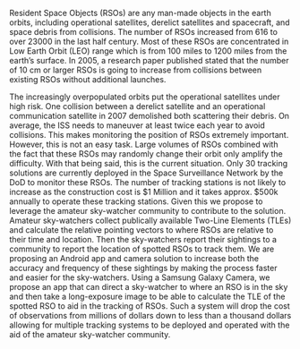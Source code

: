 Resident Space Objects (RSOs) are any man-made objects in the earth orbits, including operational satellites, derelict satellites and spacecraft, and space debris from collisions. The number of RSOs increased from 616 to over 23000 in the last half century. Most of these RSOs are concentrated in Low Earth Orbit (LEO) range which is from 100 miles to 1200 miles from the earth’s surface. In 2005, a research paper published stated that the number of 10 cm or larger RSOs is going to increase from collisions between existing RSOs without additional launches.

The increasingly overpopulated orbits put the operational satellites under high risk. One collision between a derelict satellite and an operational communication satellite in 2007 demolished both scattering their debris. On average, the ISS needs to maneuver at least twice each year to avoid collisions. This makes monitoring the position of RSOs extremely important. However, this is not an easy task. Large volumes of RSOs combined with the fact that these RSOs may randomly change their orbit only amplify the difficulty.
With that being said, this is the current situation. Only 30 tracking solutions are currently deployed in the Space Surveillance Network by the DoD to monitor these RSOs. The number of tracking stations is not likely to increase as the construction cost is $1 Million and it takes approx. $500k annually to operate these tracking stations. Given this we propose to leverage the amateur sky-watcher community to contribute to the solution. Amateur sky-watchers collect publically available Two-Line Elements (TLEs) and calculate the relative pointing vectors to where RSOs are relative to their time and location. Then the sky-watchers report their sightings to a community to report the location of spotted RSOs to track them. We are proposing an Android app and camera solution to increase both the accuracy and frequency of these sightings by making the process faster and easier for the sky-watchers. Using a Samsung Galaxy Camera, we propose an app that can direct a sky-watcher to where an RSO is in the sky and then take a long-exposure image to be able to calculate the TLE of the spotted RSO to aid in the tracking of RSOs. Such a system will drop the cost of observations from millions of dollars down to less than a thousand dollars allowing for multiple tracking systems to be deployed and operated with the aid of the amateur sky-watcher community.